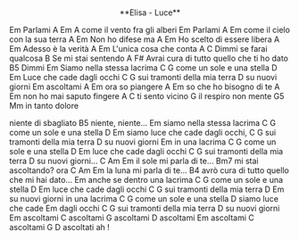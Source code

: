 # 

<center>**Elisa - Luce**</center>

  Em
Parlami
 A                      Em   A
come il vento fra gli alberi
Em
Parlami
A                 Em
come il cielo con la sua terra
A        Em
Non ho difese ma
   A                Em
Ho scelto di essere libera
A            Em
Adesso è la verità
A                Em
L'unica cosa che conta
A                   C
Dimmi se farai qualcosa
               B
Se mi stai sentendo
                A                     F#
Avrai cura di tutto quello che ti ho dato
 B5
Dimmi
                     Em
Siamo nella stessa lacrima
C                   G
come un sole e una stella
D                    Em
Luce che cade dagli occhi
C              G
sui tramonti della mia terra
D
su nuovi giorni
Em
ascoltami
 A        Em
ora so piangere
A           Em
so che ho bisogno di te
A                  Em
non ho mai saputo fingere
A          C
ti sento vicino
                G
il respiro non mente
G5        Mm
in tanto dolore

niente di sbagliato
          B5
niente, niente...
                     Em
siamo nella stessa lacrima
C                   G
come un sole e una stella
       D                   Em
siamo luce che cade dagli occhi,
C              G
sui tramonti della mia terra
D
su nuovi giorni
          Em
in una lacrima
C                   G
come un sole e una stella
D                    Em
luce che cade dagli occhi
C                       G
sui tramonti della mia terra
D
su nuovi giorni...
C        Am        Em
il sole mi parla di te...
Bm7
mi stai ascoltando? ora
C        Am        Em
la luna mi parla di te...
                                      B4
avrò cura di tutto quello che mi hai dato...
                       Em
anche se dentro una lacrima
C                   G
come un sole e una stella
D                    Em
luce che cade dagli occhi
C               G
sui tramonti della mia terra
D                       Em
su nuovi giorni in una lacrima
C                  G
come un sole e una stella
       D
siamo luce che cade
       Em
dagli occhi
C              G
sui tramonti della mia terra
D
su nuovi giorni
   Em
ascoltami
   C
ascoltami
   G
ascoltami
   D
ascoltami
   Em
ascoltami
C
ascoltami
G      D
   ascoltati ah !
